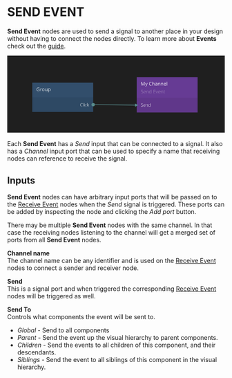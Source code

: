 # SEND EVENT

**Send Event** nodes are used to send a signal to another place in your design without having to connect the nodes directly. To learn more about **Events** check out the [guide](/guides/events.md).

![](send-event.png)

Each **Send Event** has a _Send_ input that can be connected to a signal.
It also has a _Channel_ input port that can be used to specify a name that receiving nodes can reference to receive the signal.

<div class = "node-inputs">

## Inputs

**Send Event** nodes can have arbitrary input ports that will be passed on to the
[Receive Event][0] nodes when the _Send_ signal is triggered. These ports can be added by
inspecting the node and clicking the _Add port_ button.

There may be multiple **Send Event** nodes with the same channel. In that case the receiving nodes
listening to the channel will get a merged set of ports from all **Send Event** nodes.

**Channel name**  
The channel name can be any identifier and is used on the [Receive Event][0] nodes to connect a sender and receiver node.

**Send**  
This is a signal port and when triggered the corresponding [Receive Event][0] nodes will be triggered as well.

**Send To**  
Controls what components the event will be sent to.

- _Global_ - Send to all components
- _Parent_ - Send the event up the visual hierarchy to parent components.
- _Children_ - Send the events to all children of this component, and their descendants.
- _Siblings_ - Send the event to all siblings of this component in the visual hierarchy.

</div>

[0]: /nodes/standard/receive-event.md

